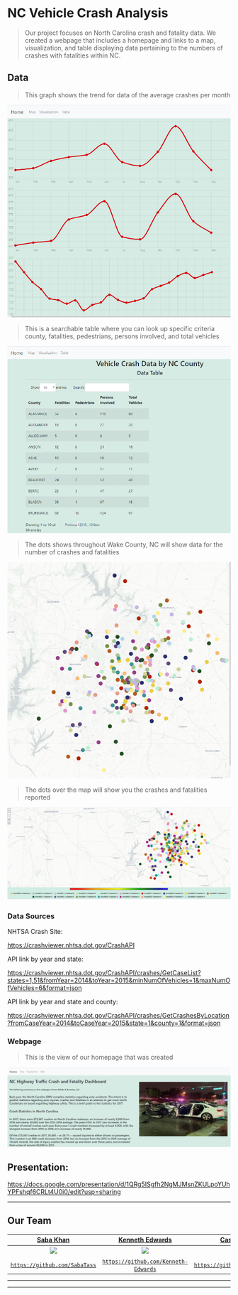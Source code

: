 # NC Vehicle Crash Analysis

> Our project focuses on North Carolina crash and fatality data.  We created a webpage that includes a homepage and links to a map, visualization, and table displaying data pertaining to the numbers of crashes with fatalities within NC.


## Data
> This graph shows the trend for data of the average crashes per month

![Crashes per Month](/Images/image(1).png)




> This is a searchable table where you can look up specific criteria county, fatalities, pedestrians, persons involved, and total vehicles

![County Data Table](/Images/image(2).png) 



> The dots shows throughout Wake County, NC will show data for the number of crashes and fatalities

![Wake County Map ](/Images/image.png)



> The dots over the map will show you the crashes and fatalities reported

![Wake County Map ](/Images/Screenshot.png) 


### Data Sources

NHTSA Crash Site:

https://crashviewer.nhtsa.dot.gov/CrashAPI


API link by year and state:

https://crashviewer.nhtsa.dot.gov/CrashAPI/crashes/GetCaseList?states=1,51&fromYear=2014&toYear=2015&minNumOfVehicles=1&maxNumOfVehicles=6&format=json


API link by year and state and county:

https://crashviewer.nhtsa.dot.gov/CrashAPI/crashes/GetCrashesByLocation?fromCaseYear=2014&toCaseYear=2015&state=1&county=1&format=json



### Webpage

> This is the view of our homepage that was created

![Webpage Homepage ](/Images/Homepage.png) 




## Presentation:
https://docs.google.com/presentation/d/1QRg5ISgfh2NgMJMsnZKULpoYUhYPFshqf6CRLt4U0i0/edit?usp=sharing


---

## Our Team

| <a href="https://github.com/SabaTass" target="_blank">**Saba Khan**</a> | <a href="https://github.com/Kenneth-Edwards" target="_blank">**Kenneth Edwards**</a> | <a href="https://github.com/CassPMyers" target="_blank">**Cassy Myers**</a> |
| :---: |:---:| :---:|
| ![](https://avatars0.githubusercontent.com/u/9957601?s=200)   | ![](https://avatars2.githubusercontent.com/u/51466879?s=200) | ![](https://avatars1.githubusercontent.com/u/53923863?s=200)  |
| <a href="https://github.com/SabaTass" target="_blank">`https://github.com/SabaTass`</a> | <a href="https://github.com/Kenneth-Edwards" target="_blank">`https://github.com/Kenneth-Edwards`</a> | <a href="https://github.com/CassPMyers" target="_blank">`https://github.com/CassPMyers`</a> |
---

---

